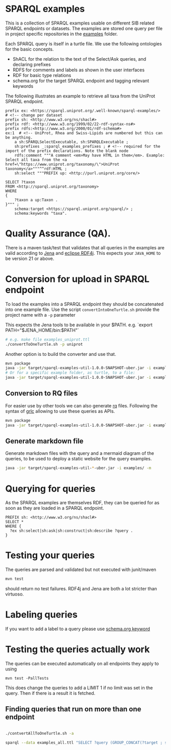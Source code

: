 # SPARQL examples

This is a collection of SPARQL examples usable on different SIB related SPARQL endpoints or datasets. The examples are stored one query per file in project specific repositories in the [examples](https://github.com/sib-swiss/sparql-examples/tree/master/examples) folder. 

Each SPARQL query is itself in a turtle file. We use the following ontologies for the basic concepts.

* ShACL for the relation to the text of the Select/Ask queries, and declaring prefixes
* RDFS for comments and labels as shown in the user interfaces
* RDF for basic type relations
* schema.org for the target SPARQL endpoint and tagging relevant keywords

The following illustrates an example to retrieve all taxa from the UniProt SPARQL endpoint.

```sparql
prefix ex: <https://sparql.uniprot.org/.well-known/sparql-examples/>  # <!-- change per dataset
prefix sh: <http://www.w3.org/ns/shacl#> 
prefix rdf: <http://www.w3.org/1999/02/22-rdf-syntax-ns#>
prefix rdfs:<http://www.w3.org/2000/01/rdf-schema#> 
ex:1  # <!-- UniProt, Rhea and Swiss-Lipids are numbered but this can be anything.
    a sh:SPARQLSelectExecutable, sh:SPARQLExecutable ;
    sh:prefixes _:sparql_examples_prefixes ; # <!-- required for the import of the prefix declarations. Note the blank node
    rdfs:comment """A comment <em>May have HTML in them</em>. Example: Select all taxa from the <a href=\"https://www.uniprot.org/taxonomy/\">UniProt taxonomy</a>"""^^rdf:HTML ;
    sh:select """PREFIX up: <http://purl.uniprot.org/core/>

SELECT ?taxon
FROM <http://sparql.uniprot.org/taxonomy>
WHERE
{
    ?taxon a up:Taxon .
}""" ;
    schema:target <https://sparql.uniprot.org/sparql/> ;
    schema:keywords "taxa".
```

# Quality Assurance (QA).

There is a maven task/test that validates that all queries in the examples are valid according to [Jena](https://jena.apache.org) and [eclipse RDF4j](https://rdf4j.org/). This expects your `JAVA_HOME` to be version 21 or above.

# Conversion for upload in SPARQL endpoint

To load the examples into a SPARQL endpoint they should be concatenated into one example file. Use the script `convertIntoOneTurtle.sh` provide the project name with a `-p` parameter

This expects the Jena tools to be available in your $PATH. e.g. `export PATH="$JENA_HOME/bin:$PATH"`

```bash
# e.g. make file examples_uniprot.ttl
./convertToOneTurtle.sh -p uniprot
```

Another option is to build the converter and use that.

```bash
mvn package
java -jar target/sparql-examples-util-1.0.0-SNAPSHOT-uber.jar -i examples/ -p all -f jsonld
# Or for a specific example folder, as turtle, to a file:
java -jar target/sparql-examples-util-1.0.0-SNAPSHOT-uber.jar -i examples/ -p Bgee -f ttl > examples_Bgee.ttl
```

## Conversion to RQ files

For easier use by other tools we can also generate [rq](https://www.w3.org/TR/2013/REC-sparql11-query-20130321/#mediaType) files. Following the syntax of [grlc](https://grlc.io/) allowing to use these queries as APIs.
```bash
mvn package
java -jar target/sparql-examples-util-1.0.0-SNAPSHOT-uber.jar -i examples/ -p all -r
```

## Generate markdown file

Generate markdown files with the query and a mermaid diagram of the queries, to be used to deploy a static website for the query examples.

```bash
java -jar target/sparql-examples-util-*-uber.jar -i examples/ -m
```

# Querying for queries

As the SPARQL examples are themselves RDF, they can be queried for as soon as they are loaded in a SPARQL endpoint.
```sparql
PREFIX sh: <http://www.w3.org/ns/shacl#>
SELECT *
WHERE {
  ?ex sh:select|sh:ask|sh:construct|sh:describe ?query .
}
```

# Testing your queries

The queries are parsed and validated but not executed with junit/maven

```bash
mvn test
```
should return no test failures. RDF4j and Jena are both a lot stricter than virtuoso.


# Labeling queries

If you want to add a label to a query please use [schema.org keyword](https://schema.org/keywords)

# Testing the queries actually work

The queries can be executed automatically on all endpoints they apply to using

```
mvn test -PallTests
```

This does change the queries to add a LIMIT 1 if no limit was set in the query. Then if there is a result it is fetched.

## Finding queries that run on more than one endpoint

```bash

./contvertAllToOneTurtle.sh -a 

sparql --data examples_all.ttl "SELECT ?query (GROUP_CONCAT(?target ; separator=', ') AS ?targets) WHERE { ?query <https://schema.org/target> ?target } GROUP BY ?query HAVING (COUNT(DISTINCT ?target) > 1) "
```


